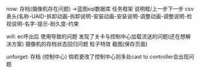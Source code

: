 now:
存档(摄像机存在问题)
->蓝图sql数据库
任务框架
说明框/上一步下一步
csv表头(名称-UAID-拆卸动画-拆卸说明-安装动画-安装说明-调整动画-调整说明-检视说明-名字-提示-耐久度-约束


will:
ec呼出后 使用导致的问题
发现了关卡与控制中心加载流送的问题(还在想解决方案)
摄像机的存档状态回归问题
粒子特效
截图(保存页面)

unforget:
存档 (控制中心)
倘若更改了控制中心则多处cast to controller会出现问题 